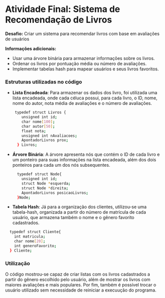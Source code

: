 
# Atividade Final: Sistema de Recomendação de Livros

**Desafio:** Criar um sistema para recomendar livros com base em avaliações de usuários

**Informações adicionais:** 
- Usar uma árvore binária para armazenar informações sobre os livros.
- Ordenar os livros por pontuação média ou número de avaliações.
- Implementar tabelas hash para mapear usuários e seus livros favoritos.

### Estruturas utilizadas no código

- **Lista Encadeada**: Para armazenar os dados dos livro, foi utilizada uma lista encadeada, onde cada céluca possui, para cada livro, o ID, nome, nome do autor, nota média de avaliações e o número de avaliações.

  ```bash
   typedef struct Livros {
      unsigned int id;
      char nome[100];
      char autor[50];
      float nota;
      unsigned int nAvaliacoes;
      ApontadorLivros prox;
    } Livros;
   ```

- **Árvore Binária**: A árvore apresenta nós que contém o ID de cada livro e um ponteiro para suas informações na lista encadeada, além dos dois ponteiros para cada um dos nós subsequentes.

  ```bash
    typedef struct Node{
      unsigned int id;
      struct Node *esquerda;
      struct Node *direita;
      ApontadorLivros posicaoLivros;
    }Node;
   ```
- **Tabela Hash**: Já para a organização dos clientes, utilizou-se uma tabela-hash, organizada a partir do número de matrícula de cada usuário, que armazena também o nome e o gênero favorito cadastrados.

```bash
  typedef struct Cliente{
    int matricula;               
    char nome[20]; 
    int generoFavorito;
  } Cliente;
```
### Utilização

O código mostrou-se capaz de criar listas com os livros cadastrados a partir do gênero escolhido pelo usuário, além de mostrar os livros com maiores avaliações e mais populares. Por fim, também é possível trocar o usuário utilizado sem necessidade de reiniciar a execuução do programa.
